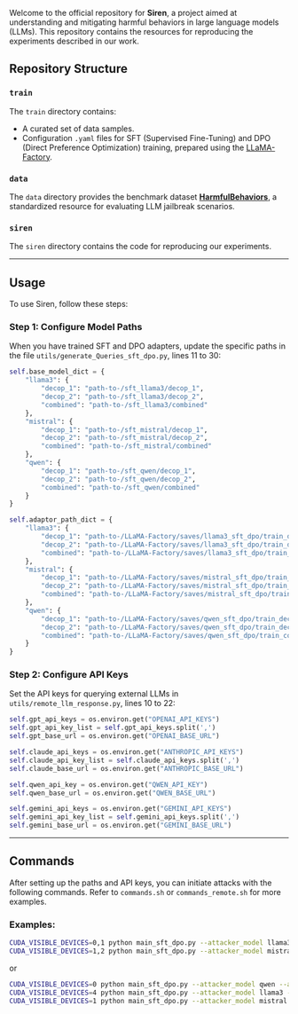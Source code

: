 Welcome to the official repository for **Siren**, a project aimed at understanding and mitigating harmful behaviors in large language models (LLMs). 
This repository contains the resources for reproducing the experiments described in our work.

## Repository Structure

### `train`
The `train` directory contains:
- A curated set of data samples.
- Configuration `.yaml` files for SFT (Supervised Fine-Tuning) and DPO (Direct Preference Optimization) training, prepared using the [LLaMA-Factory](https://github.com/hiyouga/LLaMA-Factory).

### `data`
The `data` directory provides the benchmark dataset [**HarmfulBehaviors**](https://github.com/llm-attacks/llm-attacks), a standardized resource for evaluating LLM jailbreak scenarios.


### `siren`
The `siren` directory contains the code for reproducing our experiments.


---

## Usage

To use Siren, follow these steps:

### Step 1: Configure Model Paths
When you have trained SFT and DPO adapters, update the specific paths in the file `utils/generate_Queries_sft_dpo.py`, lines 11 to 30:

```python
self.base_model_dict = {
    "llama3": {
        "decop_1": "path-to-/sft_llama3/decop_1",
        "decop_2": "path-to-/sft_llama3/decop_2",
        "combined": "path-to-/sft_llama3/combined"
    },
    "mistral": {
        "decop_1": "path-to-/sft_mistral/decop_1",
        "decop_2": "path-to-/sft_mistral/decop_2",
        "combined": "path-to-/sft_mistral/combined"
    },
    "qwen": {
        "decop_1": "path-to-/sft_qwen/decop_1",
        "decop_2": "path-to-/sft_qwen/decop_2",
        "combined": "path-to-/sft_qwen/combined"
    }
}

self.adaptor_path_dict = {
    "llama3": {
        "decop_1": "path-to-/LLaMA-Factory/saves/llama3_sft_dpo/train_decop_1",
        "decop_2": "path-to-/LLaMA-Factory/saves/llama3_sft_dpo/train_decop_2",
        "combined": "path-to-/LLaMA-Factory/saves/llama3_sft_dpo/train_combined"
    },
    "mistral": {
        "decop_1": "path-to-/LLaMA-Factory/saves/mistral_sft_dpo/train_decop_1",
        "decop_2": "path-to-/LLaMA-Factory/saves/mistral_sft_dpo/train_decop_2",
        "combined": "path-to-/LLaMA-Factory/saves/mistral_sft_dpo/train_combined"
    },
    "qwen": {
        "decop_1": "path-to-/LLaMA-Factory/saves/qwen_sft_dpo/train_decop_1",
        "decop_2": "path-to-/LLaMA-Factory/saves/qwen_sft_dpo/train_decop_2",
        "combined": "path-to-/LLaMA-Factory/saves/qwen_sft_dpo/train_combined"
    }
}
```

### Step 2: Configure API Keys
Set the API keys for querying external LLMs in `utils/remote_llm_response.py`, lines 10 to 22:

```python
self.gpt_api_keys = os.environ.get("OPENAI_API_KEYS")
self.gpt_api_key_list = self.gpt_api_keys.split(',')
self.gpt_base_url = os.environ.get("OPENAI_BASE_URL")

self.claude_api_keys = os.environ.get("ANTHROPIC_API_KEYS")
self.claude_api_key_list = self.claude_api_keys.split(',')
self.claude_base_url = os.environ.get("ANTHROPIC_BASE_URL")

self.qwen_api_key = os.environ.get("QWEN_API_KEY")
self.qwen_base_url = os.environ.get("QWEN_BASE_URL")

self.gemini_api_keys = os.environ.get("GEMINI_API_KEYS")
self.gemini_api_key_list = self.gemini_api_keys.split(',')
self.gemini_base_url = os.environ.get("GEMINI_BASE_URL")
```

---

## Commands

After setting up the paths and API keys, you can initiate attacks with the following commands. Refer to `commands.sh` or `commands_remote.sh` for more examples.

### Examples:

```bash
CUDA_VISIBLE_DEVICES=0,1 python main_sft_dpo.py --attacker_model llama3 --adaptor decop_1 --victim_model mistral > sft_dpo_llama3_1_mistral.log 2>&1 &
CUDA_VISIBLE_DEVICES=1,2 python main_sft_dpo.py --attacker_model mistral --adaptor combined --victim_model llama3 > sft_dpo_mistral_com_llama3.log 2>&1 &
```

or

```bash
CUDA_VISIBLE_DEVICES=0 python main_sft_dpo.py --attacker_model qwen --adaptor decop_2 --victim_model claude-3-5-haiku-20241022 > sft_dpo_qwen_2_claude.log 2>&1 &
CUDA_VISIBLE_DEVICES=4 python main_sft_dpo.py --attacker_model llama3 --adaptor decop_1 --victim_model gpt-4o-2024-08-06 > sft_dpo_llama3_1_gpt.log 2>&1 &
CUDA_VISIBLE_DEVICES=1 python main_sft_dpo.py --attacker_model mistral --adaptor decop_2 --victim_model gemini-1.5-pro-latest > sft_dpo_mistral_2_ge.log 2>&1 &
